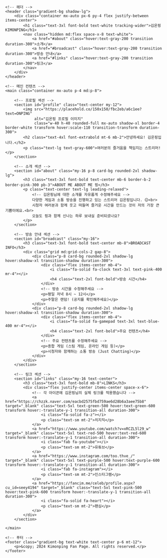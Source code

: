 <!DOCTYPE html>
<html lang="ko">
<head>
    <meta charset="UTF-8">
    <meta name="viewport" content="width=device-width, initial-scale=1.0">
    <title>김온핑 (Kimonping) 팬 페이지</title>
    <script src="https://cdn.tailwindcss.com"></script>
    <link rel="stylesheet" href="https://cdnjs.cloudflare.com/ajax/libs/font-awesome/6.5.1/css/all.min.css">
    <link rel="preconnect" href="https://fonts.googleapis.com">
    <link rel="preconnect" href="https://fonts.gstatic.com" crossorigin>
    <link href="https://fonts.googleapis.com/css2?family=Noto+Sans+KR:wght@400;700;900&display=swap" rel="stylesheet">
    <style>
        /* Noto Sans KR 폰트 적용 */
        body {
            font-family: 'Noto Sans KR', sans-serif;
        }
        /* 스크롤 부드럽게 */
        html {
            scroll-behavior: smooth;
        }
        /* 커스텀 그라데이션 */
        .gradient-bg {
            background: linear-gradient(135deg, #fbc2eb 0%, #a6c1ee 100%);
        }
        .card-bg {
            background-color: rgba(255, 255, 255, 0.6);
            backdrop-filter: blur(10px);
            -webkit-backdrop-filter: blur(10px);
        }
    </style>
</head>
<body class="bg-gray-100 text-gray-800">

    <!-- 헤더 -->
    <header class="gradient-bg shadow-lg">
        <div class="container mx-auto px-6 py-4 flex justify-between items-center">
            <h1 class="text-3xl font-bold text-white tracking-wider">김온핑 KIMONPING</h1>
            <nav class="hidden md:flex space-x-8 text-white">
                <a href="#about" class="hover:text-gray-200 transition duration-300">소개</a>
                <a href="#broadcast" class="hover:text-gray-200 transition duration-300">방송 안내</a>
                <a href="#links" class="hover:text-gray-200 transition duration-300">링크</a>
            </nav>
        </div>
    </header>

    <!-- 메인 컨텐츠 -->
    <main class="container mx-auto p-4 md:p-8">

        <!-- 프로필 섹션 -->
        <section id="profile" class="text-center my-12">
            <img src="https://placehold.co/150x150/fbc2eb/a6c1ee?text=ONPING" 
                 alt="김온핑 프로필 이미지"
                 class="w-40 h-40 rounded-full mx-auto shadow-xl border-4 border-white transform hover:scale-110 transition-transform duration-300">
            <h2 class="text-4xl font-extrabold mt-6 mb-2">안녕하세요! 김온핑입니다.</h2>
            <p class="text-lg text-gray-600">여러분의 즐거움을 책임지는 스트리머!</p>
        </section>

        <!-- 소개 섹션 -->
        <section id="about" class="my-16 p-8 card-bg rounded-2xl shadow-lg">
            <h3 class="text-3xl font-bold text-center mb-6 border-b-2 border-pink-300 pb-3">ABOUT ME ABOUT ME 핑</h3>
            <p class="text-center text-lg leading-relaxed">
                <!-- 김온핑님에 대한 소개를 자유롭게 수정해주세요 -->
                다양한 게임과 소통 방송을 진행하고 있는 스트리머 김온핑입니다. 😊<br>
                시청자 여러분과 함께 웃고 떠들며 즐거운 시간을 만드는 것이 저의 가장 큰 기쁨이에요.<br>
                오늘도 핑과 함께 신나는 하루 보내실 준비되셨나요?
            </p>
        </section>

        <!-- 방송 안내 섹션 -->
        <section id="broadcast" class="my-16">
            <h3 class="text-3xl font-bold text-center mb-8">BROADCAST INFO</h3>
            <div class="grid md:grid-cols-2 gap-8">
                <div class="p-8 card-bg rounded-2xl shadow-lg hover:shadow-xl transition-shadow duration-300">
                    <div class="flex items-center mb-4">
                        <i class="fa-solid fa-clock text-3xl text-pink-400 mr-4"></i>
                        <h4 class="text-2xl font-bold">방송 시간</h4>
                    </div>
                    <!-- 방송 시간을 수정해주세요 -->
                    <p>평일 저녁 8시 ~ 12시</p>
                    <p>주말은 랜덤! (공지를 확인해주세요)</p>
                </div>
                <div class="p-8 card-bg rounded-2xl shadow-lg hover:shadow-xl transition-shadow duration-300">
                    <div class="flex items-center mb-4">
                        <i class="fa-solid fa-gamepad text-3xl text-blue-400 mr-4"></i>
                        <h4 class="text-2xl font-bold">주요 컨텐츠</h4>
                    </div>
                    <!-- 주요 컨텐츠를 수정해주세요 -->
                    <p>종합 게임 (스팀 게임, 온라인 게임 등)</p>
                    <p>시청자와 함께하는 소통 방송 (Just Chatting)</p>
                </div>
            </div>
        </section>

        <!-- 링크 섹션 -->
        <section id="links" class="my-16 text-center">
            <h3 class="text-3xl font-bold mb-8">LINKS</h3>
            <div class="flex justify-center items-center space-x-6">
                <!-- 각 아이콘에 김온핑님의 실제 링크를 적용했습니다 -->
                <a href="https://chzzk.naver.com/eacbd2575fbd759ae6d28b6a3aee75b8" target="_blank" class="text-5xl text-green-500 hover:text-green-600 transform hover:-translate-y-1 transition-all duration-300">
                    <i class="fa-solid fa-z"></i>
                    <p class="text-sm mt-2">치지직</p>
                </a>
                <a href="https://www.youtube.com/watch?v=xRCZL5l29_w" target="_blank" class="text-5xl text-red-500 hover:text-red-600 transform hover:-translate-y-1 transition-all duration-300">
                    <i class="fab fa-youtube"></i>
                    <p class="text-sm mt-2">유튜브</p>
                </a>
                <a href="https://www.instagram.com/too.thve_/" target="_blank" class="text-5xl text-purple-500 hover:text-purple-600 transform hover:-translate-y-1 transition-all duration-300">
                    <i class="fab fa-instagram"></i>
                    <p class="text-sm mt-2">인스타그램</p>
                </a>
                <a href="https://fancim.me/celeb/profile.aspx?cu_id=seey4194" target="_blank" class="text-5xl text-pink-500 hover:text-pink-600 transform hover:-translate-y-1 transition-all duration-300">
                    <i class="fa-solid fa-heart"></i>
                    <p class="text-sm mt-2">팬심</p>
                </a>
            </div>
        </section>

    </main>

    <!-- 푸터 -->
    <footer class="gradient-bg text-white text-center p-6 mt-12">
        <p>&copy; 2024 Kimonping Fan Page. All rights reserved.</p>
    </footer>

</body>
</html>
